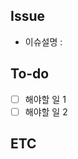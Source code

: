 ## Issue

<!-- 이슈에 대해 설명해주세요 -->

* 이슈설명 :  

## To-do

<!-- 해야할 일을 적어주세요 -->

- [ ] 해야할 일 1
- [ ] 해야할 일 2

## ETC

<!-- 기타사항 -->
